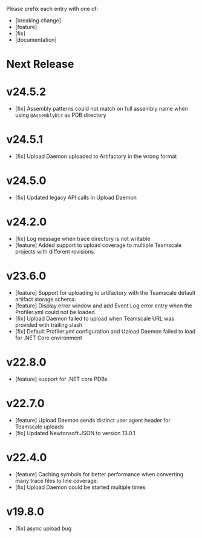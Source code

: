 Please prefix each entry with one of: 

- [breaking change]
- [feature]
- [fix]
- [documentation]


# Next Release

# v24.5.2
- [fix] Assembly patterns could not match on full assembly name when using `@AssemblyDir` as PDB directory

# v24.5.1
- [fix] Upload Daemon uploaded to Artifactory in the wrong format

# v24.5.0
- [fix] Updated legacy API calls in Upload Daemon

# v24.2.0
- [fix] Log message when trace directory is not writable
- [feature] Added support to upload coverage to multiple Teamscale projects with different revisions. 

# v23.6.0
- [feature] Support for uploading to artifactory with the Teamscale default artifact storage schema.
- [feature] Display error window and add Event Log error entry when the Profiler.yml could not be loaded
- [fix] Upload Daemon failed to upload when Teamscale URL was provided with trailing slash
- [fix] Default Profiler.yml configuration and Upload Daemon failed to load for .NET Core environment

# v22.8.0
- [feature] support for .NET core PDBs

# v22.7.0
- [feature] Upload Daemon sends distinct user agent header for Teamscale uploads
- [fix] Updated Newtonsoft.JSON to version 13.0.1


# v22.4.0
- [feature] Caching symbols for better performance when converting many trace files to line coverage.
- [fix] Upload Daemon could be started multiple times

# v19.8.0
- [fix] async upload bug
